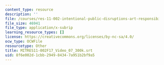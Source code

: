 ```yaml
---
content_type: resource
description: ''
file: /courses/res-11-002-intentional-public-disruptions-art-responsibility-and-pedagogy-fall-2017/8f6e002d1cbb294984347a951b2bf9a5_MITRES11-002F17_Video_07_300k.srt
file_size: 46941
file_type: application/x-subrip
learning_resource_types: []
license: https://creativecommons.org/licenses/by-nc-sa/4.0/
ocw_type: OCWFile
resourcetype: Other
title: MITRES11-002F17_Video_07_300k.srt
uid: 8f6e002d-1cbb-2949-8434-7a951b2bf9a5
---
```

